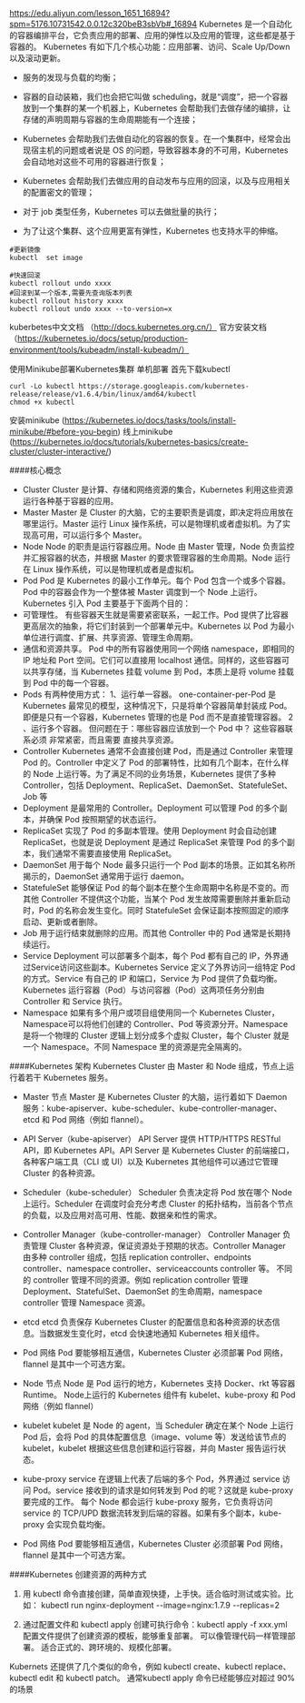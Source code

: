 https://edu.aliyun.com/lesson_1651_16894?spm=5176.10731542.0.0.12c320beB3sbVb#_16894
Kubernetes 是一个自动化的容器编排平台，它负责应用的部署、应用的弹性以及应用的管理，这些都是基于容器的。
Kubernetes 有如下几个核心功能：应用部署、访问、Scale Up/Down 以及滚动更新。
- 服务的发现与负载的均衡； 

- 容器的自动装箱，我们也会把它叫做 scheduling，就是“调度”，把一个容器放到一个集群的某一个机器上，Kubernetes 会帮助我们去做存储的编排，让存储的声明周期与容器的生命周期能有一个连接； 

- Kubernetes 会帮助我们去做自动化的容器的恢复。在一个集群中，经常会出现宿主机的问题或者说是 OS 的问题，导致容器本身的不可用，Kubernetes 会自动地对这些不可用的容器进行恢复； 

- Kubernetes 会帮助我们去做应用的自动发布与应用的回滚，以及与应用相关的配置密文的管理； 

- 对于 job 类型任务，Kubernetes 可以去做批量的执行； 

- 为了让这个集群、这个应用更富有弹性，Kubernetes 也支持水平的伸缩。

```
#更新镜像
kubectl  set image

#快速回滚
kubectl rollout undo xxxx
#回滚到某一个版本,需要先查询版本列表
kubectl rollout history xxxx
kubectl rollout undo xxxx --to-version=x
```
kuberbetes中文文档 （http://docs.kubernetes.org.cn/）
官方安装文档（https://kubernetes.io/docs/setup/production-environment/tools/kubeadm/install-kubeadm/）

使用Minikube部署Kubernetes集群 单机部署
首先下载kubectl
```
curl -Lo kubectl https://storage.googleapis.com/kubernetes-release/release/v1.6.4/bin/linux/amd64/kubectl
chmod +x kubectl
```
安装minikube (https://kubernetes.io/docs/tasks/tools/install-minikube/#before-you-begin)
线上minikube (https://kubernetes.io/docs/tutorials/kubernetes-basics/create-cluster/cluster-interactive/)



####核心概念
- Cluster 
Cluster 是计算、存储和网络资源的集合，Kubernetes 利用这些资源运行各种基于容器的应用。
- Master 
Master 是 Cluster 的大脑，它的主要职责是调度，即决定将应用放在哪里运行。Master 运行 Linux 操作系统，可以是物理机或者虚拟机。为了实现高可用，可以运行多个 Master。
- Node 
Node 的职责是运行容器应用。Node 由 Master 管理，Node 负责监控并汇报容器的状态，并根据 Master 的要求管理容器的生命周期。Node 运行在 Linux 操作系统，可以是物理机或者是虚拟机。
- Pod 
Pod 是 Kubernetes 的最小工作单元。每个 Pod 包含一个或多个容器。Pod 中的容器会作为一个整体被 Master 调度到一个 Node 上运行。
Kubernetes 引入 Pod 主要基于下面两个目的：
 - 可管理性。
有些容器天生就是需要紧密联系，一起工作。Pod 提供了比容器更高层次的抽象，将它们封装到一个部署单元中。Kubernetes 以 Pod 为最小单位进行调度、扩展、共享资源、管理生命周期。
 - 通信和资源共享。
Pod 中的所有容器使用同一个网络 namespace，即相同的 IP 地址和 Port 空间。它们可以直接用 localhost 通信。同样的，这些容器可以共享存储，当 Kubernetes 挂载 volume 到 Pod，本质上是将 volume 挂载到 Pod 中的每一个容器。
 - Pods 有两种使用方式：
 1、运行单一容器。
one-container-per-Pod 是 Kubernetes 最常见的模型，这种情况下，只是将单个容器简单封装成 Pod。即便是只有一个容器，Kubernetes 管理的也是 Pod 而不是直接管理容器。
 2 、运行多个容器。
但问题在于：哪些容器应该放到一个 Pod 中？ 这些容器联系必须 非常紧密，而且需要 直接共享资源。
- Controller 
Kubernetes 通常不会直接创建 Pod，而是通过 Controller 来管理 Pod 的。Controller 中定义了 Pod 的部署特性，比如有几个副本，在什么样的 Node 上运行等。为了满足不同的业务场景，Kubernetes 提供了多种 Controller，包括 Deployment、ReplicaSet、DaemonSet、StatefuleSet、Job 等
 - Deployment 是最常用的 Controller。Deployment 可以管理 Pod 的多个副本，并确保 Pod 按照期望的状态运行。
 - ReplicaSet 实现了 Pod 的多副本管理。使用 Deployment 时会自动创建 ReplicaSet，也就是说 Deployment 是通过 ReplicaSet 来管理 Pod 的多个副本，我们通常不需要直接使用 ReplicaSet。
 - DaemonSet 用于每个 Node 最多只运行一个 Pod 副本的场景。正如其名称所揭示的，DaemonSet 通常用于运行 daemon。
 - StatefuleSet 能够保证 Pod 的每个副本在整个生命周期中名称是不变的。而其他 Controller 不提供这个功能，当某个 Pod 发生故障需要删除并重新启动时，Pod 的名称会发生变化。同时 StatefuleSet 会保证副本按照固定的顺序启动、更新或者删除。
 - Job 用于运行结束就删除的应用。而其他 Controller 中的 Pod 通常是长期持续运行。
- Service 
Deployment 可以部署多个副本，每个 Pod 都有自己的 IP，外界通过Service访问这些副本。Kubernetes Service 定义了外界访问一组特定 Pod 的方式。Service 有自己的 IP 和端口，Service 为 Pod 提供了负载均衡。Kubernetes 运行容器（Pod）与访问容器（Pod）这两项任务分别由 Controller 和 Service 执行。
- Namespace
如果有多个用户或项目组使用同一个 Kubernetes Cluster，Namespace可以将他们创建的 Controller、Pod 等资源分开。Namespace 是将一个物理的 Cluster 逻辑上划分成多个虚拟 Cluster，每个 Cluster 就是一个 Namespace。不同 Namespace 里的资源是完全隔离的。

####Kubernetes 架构
Kubernetes Cluster 由 Master 和 Node 组成，节点上运行着若干 Kubernetes 服务。
- Master 节点
Master 是 Kubernetes Cluster 的大脑，运行着如下 Daemon 服务：kube-apiserver、kube-scheduler、kube-controller-manager、etcd 和 Pod 网络（例如 flannel）。

 - API Server（kube-apiserver）
API Server 提供 HTTP/HTTPS RESTful API，即 Kubernetes API。API Server 是 Kubernetes Cluster 的前端接口，各种客户端工具（CLI 或 UI）以及 Kubernetes 其他组件可以通过它管理 Cluster 的各种资源。

 - Scheduler（kube-scheduler）
Scheduler 负责决定将 Pod 放在哪个 Node 上运行。Scheduler 在调度时会充分考虑 Cluster 的拓扑结构，当前各个节点的负载，以及应用对高可用、性能、数据亲和性的需求。

 - Controller Manager（kube-controller-manager）
Controller Manager 负责管理 Cluster 各种资源，保证资源处于预期的状态。Controller Manager 由多种 controller 组成，包括 replication controller、endpoints controller、namespace controller、serviceaccounts controller 等。
不同的 controller 管理不同的资源。例如 replication controller 管理 Deployment、StatefulSet、DaemonSet 的生命周期，namespace controller 管理 Namespace 资源。

 - etcd
etcd 负责保存 Kubernetes Cluster 的配置信息和各种资源的状态信息。当数据发生变化时，etcd 会快速地通知 Kubernetes 相关组件。

 - Pod 网络
Pod 要能够相互通信，Kubernetes Cluster 必须部署 Pod 网络，flannel 是其中一个可选方案。

- Node 节点
Node 是 Pod 运行的地方，Kubernetes 支持 Docker、rkt 等容器 Runtime。 Node上运行的 Kubernetes 组件有 kubelet、kube-proxy 和 Pod 网络（例如 flannel）
 - kubelet
kubelet 是 Node 的 agent，当 Scheduler 确定在某个 Node 上运行 Pod 后，会将 Pod 的具体配置信息（image、volume 等）发送给该节点的 kubelet，kubelet 根据这些信息创建和运行容器，并向 Master 报告运行状态。

 - kube-proxy
service 在逻辑上代表了后端的多个 Pod，外界通过 service 访问 Pod。service 接收到的请求是如何转发到 Pod 的呢？这就是 kube-proxy 要完成的工作。
每个 Node 都会运行 kube-proxy 服务，它负责将访问 service 的 TCP/UPD 数据流转发到后端的容器。如果有多个副本，kube-proxy 会实现负载均衡。

 - Pod 网络
Pod 要能够相互通信，Kubernetes Cluster 必须部署 Pod 网络，flannel 是其中一个可选方案。

####Kubernetes 创建资源的两种方式
1. 用 kubectl 命令直接创建，简单直观快捷，上手快。适合临时测试或实验。比如：
kubectl run nginx-deployment --image=nginx:1.7.9 --replicas=2

2. 通过配置文件和 kubectl apply 创建可执行命令：kubectl apply -f xxx.yml
配置文件提供了创建资源的模板，能够重复部署。
可以像管理代码一样管理部署。
适合正式的、跨环境的、规模化部署。

Kubernets 还提供了几个类似的命令，例如 kubectl create、kubectl replace、kubectl edit 和 kubectl patch。
通常kubectl apply 命令已经能够应对超过 90% 的场景